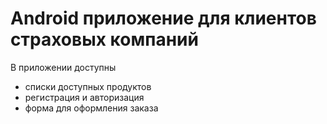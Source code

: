 # Android приложение для клиентов страховых компаний
В приложении доступны
- списки доступных продуктов
- регистрация и авторизация
- форма для оформления заказа
